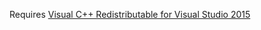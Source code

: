 Requires [Visual C++ Redistributable for Visual Studio 2015](https://www.microsoft.com/en-us/download/details.aspx?id=48145)
